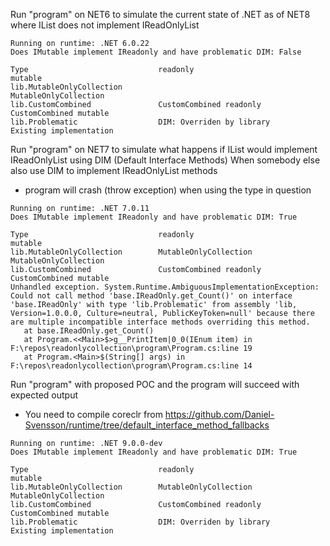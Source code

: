 ﻿
Run "program" on NET6 to simulate the current state of .NET as of NET8 where IList does not implement IReadOnlyList

```
Running on runtime: .NET 6.0.22
Does IMutable implement IReadonly and have problematic DIM: False

Type                             readonly                        mutable
lib.MutableOnlyCollection                                        MutableOnlyCollection
lib.CustomCombined               CustomCombined readonly         CustomCombined mutable
lib.Problematic                  DIM: Overriden by library       Existing implementation
```

Run "program" on NET7 to simulate what happens if IList would implement IReadOnlyList using DIM (Default Interface Methods) 
When somebody else also use DIM to implement IReadOnlyList methods
- program will crash (throw exception) when using the type in question

```
Running on runtime: .NET 7.0.11
Does IMutable implement IReadonly and have problematic DIM: True

Type                             readonly                        mutable
lib.MutableOnlyCollection        MutableOnlyCollection           MutableOnlyCollection
lib.CustomCombined               CustomCombined readonly         CustomCombined mutable
Unhandled exception. System.Runtime.AmbiguousImplementationException: Could not call method 'base.IReadOnly.get_Count()' on interface 'base.IReadOnly' with type 'lib.Problematic' from assembly 'lib, Version=1.0.0.0, Culture=neutral, PublicKeyToken=null' because there are multiple incompatible interface methods overriding this method.
   at base.IReadOnly.get_Count()
   at Program.<<Main>$>g__PrintItem|0_0(IEnum item) in F:\repos\readonlycollection\program\Program.cs:line 19
   at Program.<Main>$(String[] args) in F:\repos\readonlycollection\program\Program.cs:line 14
```


Run "program" with proposed POC and the program will succeed with expected output
- You need to compile coreclr from https://github.com/Daniel-Svensson/runtime/tree/default_interface_method_fallbacks

```
Running on runtime: .NET 9.0.0-dev
Does IMutable implement IReadonly and have problematic DIM: True

Type                             readonly                        mutable
lib.MutableOnlyCollection        MutableOnlyCollection           MutableOnlyCollection
lib.CustomCombined               CustomCombined readonly         CustomCombined mutable
lib.Problematic                  DIM: Overriden by library       Existing implementation
```